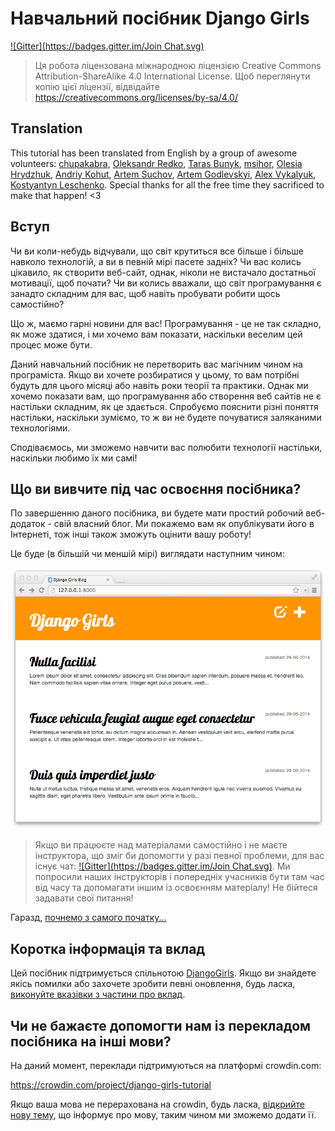 # Навчальний посібник Django Girls
[![Gitter](https://badges.gitter.im/Join Chat.svg)](https://gitter.im/DjangoGirls/tutorial?utm_source=badge&utm_medium=badge&utm_campaign=pr-badge&utm_content=badge)

> Ця робота ліцензована міжнародною ліцензією Creative Commons Attribution-ShareAlike 4.0
International License. Щоб переглянути копію цієї ліцензії, відвідайте
https://creativecommons.org/licenses/by-sa/4.0/

## Translation

This tutorial has been translated from English by a group of awesome volunteers: [chupakabra](https://github.com/chupakabra), [Oleksandr Redko](https://github.com/alexandear), [Taras Bunyk](https://github.com/bunyk), [msihor](https://crowdin.com/profile/msihor), [Olesia Hrydzhuk](https://github.com/Zlira), [Andriy Kohut](https://github.com/andriykohut), [Artem Suchov](https://crowdin.com/profile/suchov), [Artem Godlevskyi](https://github.com/errno), [Alex Vykalyuk](https://crowdin.com/profile/alekzvik), [Kostyantyn Leschenko](https://crowdin.com/profile/kleschenko). Special thanks for all the free time they sacrificed to make that happen! <3


## Вступ

Чи ви коли-небудь відчували, що світ крутиться все більше і більше навколо технологій, а ви в певній мірі пасете задніх? Чи вас колись цікавило, як створити веб-сайт, однак, ніколи не вистачало достатньої мотивації, щоб почати? Чи ви колись вважали, що світ програмування є занадто складним для вас, щоб навіть пробувати робити щось самостійно?

Що ж, маємо гарні новини для вас! Програмування - це не так складно, як може здатися, і ми хочемо вам показати, наскільки веселим цей процес може бути.

Даний навчальний посібник не перетворить вас магічним чином на програміста. Якщо ви хочете розбиратися у цьому, то вам потрібні будуть для цього місяці або навіть роки теорії та практики. Однак ми хочемо показати вам, що програмування або створення веб сайтів не є настільки складним, як це здається. Спробуємо пояснити різні поняття настільки, наскільки зуміємо, то ж ви не будете почуватися заляканими технологіями.

Сподіваємось, ми зможемо навчити вас полюбити технології настільки, наскільки любимо їх ми самі!

## Що ви вивчите під час освоєння посібника?

По завершенню даного посібника, ви будете мати простий робочий веб-додаток - свій власний блог. Ми покажемо вам як опублікувати його в Інтернеті, тож інші також зможуть оцінити вашу роботу!

Це буде (в більшій чи меншій мірі) виглядати наступним чином:

![Рисунок 0.1](images/application.png)

> Якщо ви працюєте над матеріалами самостійно і не маєте інструктора, що зміг би допомогти у разі певної проблеми, для вас існує чат: [![Gitter](https://badges.gitter.im/Join Chat.svg)](https://gitter.im/DjangoGirls/tutorial?utm_source=badge&utm_medium=badge&utm_campaign=pr-badge&utm_content=badge). Ми попросили наших інструкторів і попередніх учасників бути там час від часу та допомагати іншим із освоєнням матеріалу! Не бійтеся задавати свої питання!

Гаразд, [почнемо з самого початку...](./how_the_internet_works/README.md)

## Коротка інформація та вклад

Цей посібник підтримується спільнотою [DjangoGirls](https://djangogirls.org/). Якщо ви знайдете якісь помилки або захочете зробити певні оновлення, будь ласка, [виконуйте вказівки з частини про вклад](https://github.com/DjangoGirls/tutorial/blob/master/README.md).

## Чи не бажаєте допомогти нам із перекладом посібника на інші мови?

На даний момент, переклади підтримуються на платформі crowdin.com:

https://crowdin.com/project/django-girls-tutorial

Якщо ваша мова не перерахована на crowdin, будь ласка, [відкрийте нову тему](https://github.com/DjangoGirls/tutorial/issues/new), що інформує про мову, таким чином ми зможемо додати її.
